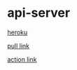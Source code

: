 # api-server

[heroku](https://leen-api-server.herokuapp.com/)

[pull link](https://github.com/leenahmad/api-server/pull/1)

[action link](https://github.com/leenahmad/api-server/actions)